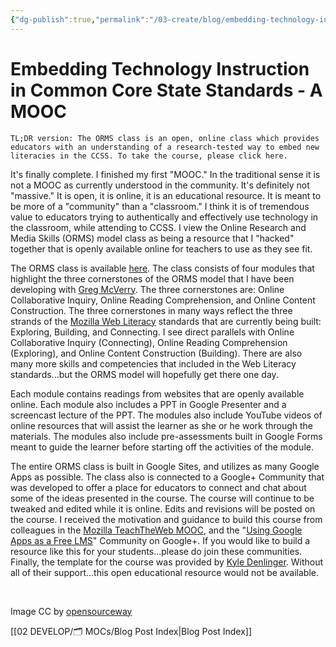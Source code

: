```yaml
---
{"dg-publish":true,"permalink":"/03-create/blog/embedding-technology-instruction-in-common-core-state-standards-a-mooc/","title":"Embedding Technology Instruction in Common Core State Standards - A \"MOOC\"","tags":["digital-literacies","literacy","new-literacies","online-collaborative-inquiry","online-content-construction","online-reading-comprehension","open-source","orms","teachtheweb"]}
---
```


# Embedding Technology Instruction in Common Core State Standards - A MOOC

```
TL;DR version: The ORMS class is an open, online class which provides educators with an understanding of a research-tested way to embed new literacies in the CCSS. To take the course, please click here.
```

It's finally complete. I finished my first "MOOC." In the traditional sense it is not a MOOC as currently understood in the community. It's definitely not "massive." It is open, it is online, it is an educational resource. It is meant to be more of a "community" than a "classroom." I think it is of tremendous value to educators trying to authentically and effectively use technology in the classroom, while attending to CCSS. I view the Online Research and Media Skills (ORMS) model class as being a resource that I "hacked" together that is openly available online for teachers to use as they see fit.

The ORMS class is available [here](https://sites.google.com/site/ormsmodel/). The class consists of four modules that highlight the three cornerstones of the ORMS model that I have been developing with [Greg McVerry](https://twitter.com/jgmac1106). The three cornerstones are: Online Collaborative Inquiry, Online Reading Comprehension, and Online Content Construction. The three cornerstones in many ways reflect the three strands of the [Mozilla Web Literacy](https://wiki.mozilla.org/Learning/WebLiteracyStandard) standards that are currently being built: Exploring, Building, and Connecting. I see direct parallels with Online Collaborative Inquiry (Connecting), Online Reading Comprehension (Exploring), and Online Content Construction (Building). There are also many more skills and competencies that included in the Web Literacy standards...but the ORMS model will hopefully get there one day.

Each module contains readings from websites that are openly available online. Each module also includes a PPT in Google Presenter and a screencast lecture of the PPT. The modules also include YouTube videos of online resources that will assist the learner as she or he work through the materials. The modules also include pre-assessments built in Google Forms meant to guide the learner before starting off the activities of the module.

The entire ORMS class is built in Google Sites, and utilizes as many Google Apps as possible. The class also is connected to a Google+ Community that was developed to offer a place for educators to connect and chat about some of the ideas presented in the course. The course will continue to be tweaked and edited while it is online. Edits and revisions will be posted on the course. I received the motivation and guidance to build this course from colleagues in the [Mozilla TeachTheWeb MOOC](http://hivenyc.org/teachtheweb/), and the "[Using Google Apps as a Free LMS](https://plus.google.com/communities/110147344160609001644?utm_source=chrome_ntp_icon&utm_medium=chrome_app&utm_campaign=chrome)" Community on Google+. If you would like to build a resource like this for your students...please do join these communities. Finally, the template for the course was provided by [Kyle Denlinger](https://plus.google.com/104158308573522954138/posts?utm_source=chrome_ntp_icon&utm_medium=chrome_app&utm_campaign=chrome). Without all of their support...this open educational resource would not be available.

 

Image CC by [opensourceway](http://www.flickr.com/photos/opensourceway/8288335386/sizes/o/in/photostream/)

[[02 DEVELOP/🗂️ MOCs/Blog Post Index\|Blog Post Index]]